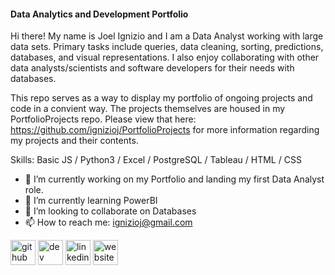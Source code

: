 #### Data Analytics and Development Portfolio
Hi there!  My name is Joel Ignizio and I am a Data Analyst working with large data sets.  Primary tasks include queries, data cleaning, sorting, predictions, databases, and visual representations. I also enjoy collaborating with other data analysts/scientists and software developers for their needs with databases. 

This repo serves as a way to display my portfolio of ongoing projects and code in a convient way. The projects themselves are housed in my PortfolioProjects repo.  Please view that here: https://github.com/ignizioj/PortfolioProjects for more information regarding my projects and their contents.

Skills: Basic JS / Python3 / Excel / PostgreSQL / Tableau / HTML / CSS 

- 🔭 I’m currently working on my Portfolio and landing my first Data Analyst role.  
- 🌱 I’m currently learning PowerBI 
- 👯 I’m looking to collaborate on Databases  
- 📫 How to reach me: ignizioj@gmail.com 


[<img src='https://cdn.jsdelivr.net/npm/simple-icons@3.0.1/icons/github.svg' alt='github' height='40'>](https://github.com/https://github.com/ignizioj)  [<img src='https://cdn.jsdelivr.net/npm/simple-icons@3.0.1/icons/dev-dot-to.svg' alt='dev' height='40'>](https://dev.to/Ignizioj)  [<img src='https://cdn.jsdelivr.net/npm/simple-icons@3.0.1/icons/linkedin.svg' alt='linkedin' height='40'>](https://www.linkedin.com/in/https://www.linkedin.com/in/joel-ignizio-979684b3//)  [<img src='https://cdn.jsdelivr.net/npm/simple-icons@3.0.1/icons/icloud.svg' alt='website' height='40'>](https://ignizioj.github.io/PortfolioWebsite.github.io/)  

